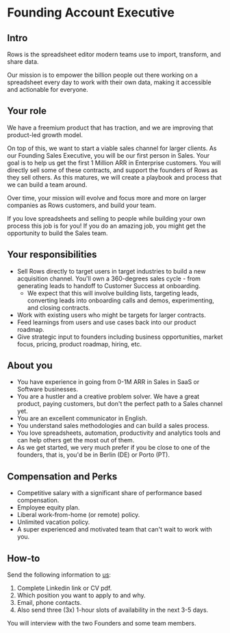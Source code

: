 # Founding Account Executive

## Intro

Rows is the spreadsheet editor modern teams use to import, transform, and share data. 

Our mission is to empower the billion people out there working on a spreadsheet every day to work with their own data, making it accessible and actionable for everyone. 

## Your role

We have a freemium product that has traction, and we are improving that product-led growth model. 

On top of this, we want to start a viable sales channel for larger clients. As our Founding Sales Executive, you will be our first person in Sales. Your goal is to help us get the first 1 Million ARR in Enterprise customers. You will directly sell some of these contracts, and support the founders of Rows as they sell others. As this matures, we will create a playbook and process that we can build a team around. 

Over time, your mission will evolve and focus more and more on larger companies as Rows customers, and build your team. 

If you love spreadsheets and selling to people while building your own process this job is for you! If you do an amazing job, you might get the opportunity to build the Sales team.

## Your responsibilities

* Sell Rows directly to target users in target industries to build a new acquisition channel. You'll own a 360-degrees sales cycle - from generating leads to handoff to Customer Success at onboarding.
  * We expect that this will involve building lists, targeting leads, converting leads into onboarding calls and demos, experimenting, and closing contracts.
* Work with existing users who might be targets for larger contracts.
* Feed learnings from users and use cases back into our product roadmap.
* Give strategic input to founders including business opportunities, market focus, pricing, product roadmap, hiring, etc.

## About you

* You have experience in going from 0-1M ARR in Sales in SaaS or Software businesses.
* You are a hustler and a creative problem solver. We have a great product, paying customers, but don't the perfect path to a Sales channel yet.
* You are an excellent communicator in English.
* You understand sales methodologies and can build a sales process.
* You love spreadsheets, automation, productivity and analytics tools and can help others get the most out of them.
* As we get started, we very much prefer if you be close to one of the founders, that is, you'd be in Berlin (DE) or Porto (PT).

## Compensation and Perks

* Competitive salary with a significant share of performance based compensation.
* Employee equity plan.
* Liberal work-from-home (or remote) policy. 
* Unlimited vacation policy.
* A super experienced and motivated team that can't wait to work with you.

## How-to

Send the following information to [us](mailto:join@rows.com):
1. Complete Linkedin link or CV pdf.
1. Which position you want to apply to and why.
1. Email, phone contacts.
1. Also send three (3x) 1-hour slots of availability in the next 3-5 days.

You will interview with the two Founders and some team members. 
